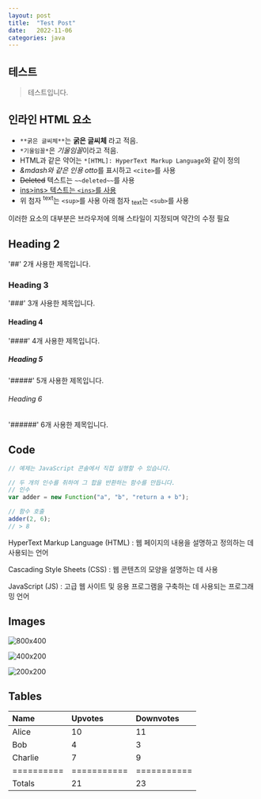 ```yaml
---
layout: post
title:  "Test Post"
date:   2022-11-06
categories: java
---
```


## 테스트

> 테스트입니다.

## 인라인 HTML 요소

- `**굵은 글씨체**`는 **굵은 글씨체** 라고 적음.
- `*기울임꼴*`은 *기울임꼴*이라고 적음.
- HTML과 같은 약어는 `*[HTML]: HyperText Markup Language`와 같이 정의
- <cite>&mdash와 같은 인용 otto</cite>를 표시하고 `<cite>`를 사용
- ~~Deleted~~ 텍스트는 `~~deleted~~`를 사용
- <ins>ins>ins> 텍스트는 `<ins>`를 사용
- 위 첨자 <sup>text</sup>는 `<sup>`를 사용
아래 첨자 <sub>text</sub>는 `<sub>`를 사용

이러한 요소의 대부분은 브라우저에 의해 스타일이 지정되며 약간의 수정 필요

## Heading 2
'##' 2개 사용한 제목입니다.

### Heading 3
'###' 3개 사용한 제목입니다.

#### Heading 4
'####' 4개 사용한 제목입니다.

##### Heading 5
'#####' 5개 사용한 제목입니다.

###### Heading 6
'######' 6개 사용한 제목입니다.

## Code
<!-- 
Cum sociis natoque penatibus et magnis dis `code element` montes, nascetur ridiculus mus. -->

~~~js
// 예제는 JavaScript 콘솔에서 직접 실행할 수 있습니다.

// 두 개의 인수를 취하여 그 합을 반환하는 함수를 만듭니다.
// 인수
var adder = new Function("a", "b", "return a + b");

// 함수 호출
adder(2, 6);
// > 8
~~~

<!-- ## 기울기

Cum sociis natoque penatibus et magnis dis parturient montes, nascetur ridiculus mus. Aenean lacinia bibendum nulla sed consectetur. Etiam porta sem malesuada magna mollis euismod. Fusce dapibus, tellus ac cursus commodo, tortor mauris condimentum nibh, ut fermentum massa justo sit amet risus.

* Praesent commodo cursus magna, vel scelerisque nisl consectetur et.
* Donec id elit non mi porta gravida at eget metus.
* Nulla vitae elit libero, a pharetra augue.

Donec ullamcorper nulla non metus auctor fringilla. Nulla vitae elit libero, a pharetra augue.

1. Vestibulum id ligula porta felis euismod semper.
2. Cum sociis natoque penatibus et magnis dis parturient montes, nascetur ridiculus mus.
3. Maecenas sed diam eget risus varius blandit sit amet non magna.

Cras mattis consectetur purus sit amet fermentum. Sed posuere consectetur est at lobortis. -->

HyperText Markup Language (HTML)
: 웹 페이지의 내용을 설명하고 정의하는 데 사용되는 언어

Cascading Style Sheets (CSS)
: 웹 콘텐츠의 모양을 설명하는 데 사용

JavaScript (JS)
: 고급 웹 사이트 및 응용 프로그램을 구축하는 데 사용되는 프로그래밍 언어

<!-- Integer posuere erat a ante venenatis dapibus posuere velit aliquet. Morbi leo risus, porta ac consectetur ac, vestibulum at eros. Nullam quis risus eget urna mollis ornare vel eu leo. -->

## Images
<!-- 
Quisque consequat sapien eget quam rhoncus, sit amet laoreet diam tempus. Aliquam aliquam metus erat, a pulvinar turpis suscipit at. -->

![800x400](https://via.placeholder.com/800x400 "Large example image")

![400x200](https://via.placeholder.com/400x200 "Medium example image")

![200x200](https://via.placeholder.com/200x200 "Small example image")

## Tables
<!-- 
Aenean lacinia bibendum nulla sed consectetur. Lorem ipsum dolor sit amet, consectetur adipiscing elit. -->

| Name     | Upvotes   | Downvotes |
|:---------|:----------|:----------|
| Alice    |        10 |        11 |
| Bob      |         4 |         3 |
| Charlie  |         7 |         9 |
|==========|===========|===========|
|Totals    |        21 |        23 |

<!-- Nullam id dolor id nibh ultricies vehicula ut id elit. Sed posuere consectetur est at lobortis. Nullam quis risus eget urna mollis ornare vel eu leo.

*[HTML]: HyperText Markup Language
*[CSS]: Cascading Style Sheets
*[JS]: JavaScript -->
